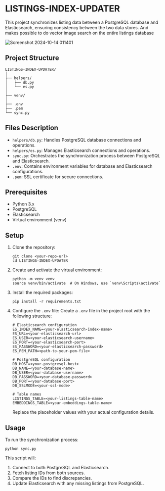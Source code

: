 # LISTINGS-INDEX-UPDATER

This project synchronizes listing data between a PostgreSQL database and Elasticsearch, ensuring consistency between the two data stores. And makes possible to do vector image search on the entire listings database

![Screenshot 2024-10-14 011401](https://github.com/user-attachments/assets/3ef9f184-2307-45a2-a4d8-01eec3210566)

## Project Structure

```
LISTINGS-INDEX-UPDATER/
│
├── helpers/
│   ├── db.py
│   └── es.py
│
├── venv/
│
├── .env
├── .pem
└── sync.py
```

## Files Description

- `helpers/db.py`: Handles PostgreSQL database connections and operations.
- `helpers/es.py`: Manages Elasticsearch connections and operations.
- `sync.py`: Orchestrates the synchronization process between PostgreSQL and Elasticsearch.
- `.env`: Contains environment variables for database and Elasticsearch configurations.
- `.pem`: SSL certificate for secure connections.

## Prerequisites

- Python 3.x
- PostgreSQL
- Elasticsearch
- Virtual environment (venv)

## Setup

1. Clone the repository:
   ```
   git clone <your-repo-url>
   cd LISTINGS-INDEX-UPDATER
   ```

2. Create and activate the virtual environment:
   ```
   python -m venv venv
   source venv/bin/activate  # On Windows, use `venv\Scripts\activate`
   ```

3. Install the required packages:
   ```
   pip install -r requirements.txt
   ```

4. Configure the `.env` file:
   Create a `.env` file in the project root with the following structure:

   ```
   # Elasticsearch configuration
   ES_INDEX_NAME=<your-elasticsearch-index-name>
   ES_URL=<your-elasticsearch-url>
   ES_USER=<your-elasticsearch-username>
   ES_PORT=<your-elasticsearch-port>
   ES_PASSWORD=<your-elasticsearch-password>
   ES_PEM_PATH=<path-to-your-pem-file>

   # PostgreSQL configuration
   DB_HOST=<your-postgresql-host>
   DB_NAME=<your-database-name>
   DB_USER=<your-database-username>
   DB_PASSWORD=<your-database-password>
   DB_PORT=<your-database-port>
   DB_SSLMODE=<your-ssl-mode>

   # Table names
   LISTINGS_TABLE=<your-listings-table-name>
   EMBEDDINGS_TABLE=<your-embeddings-table-name>
   ```

   Replace the placeholder values with your actual configuration details.

## Usage

To run the synchronization process:

```
python sync.py
```

This script will:
1. Connect to both PostgreSQL and Elasticsearch.
2. Fetch listing IDs from both sources.
3. Compare the IDs to find discrepancies.
4. Update Elasticsearch with any missing listings from PostgreSQL.
